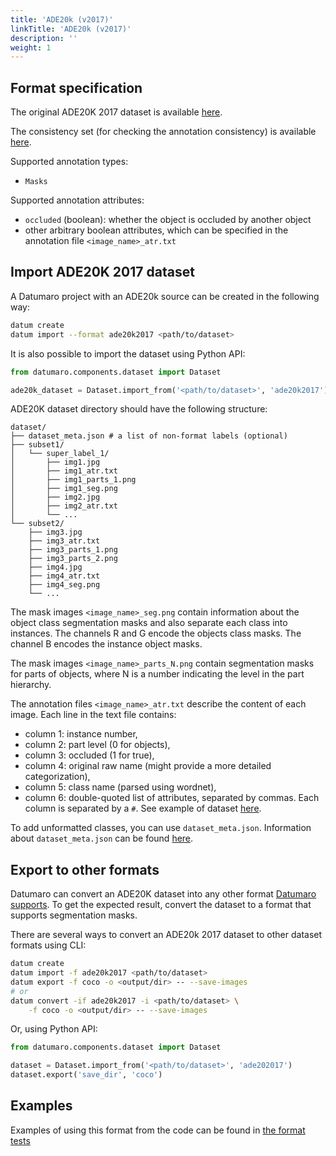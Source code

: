 ```yaml
---
title: 'ADE20k (v2017)'
linkTitle: 'ADE20k (v2017)'
description: ''
weight: 1
---
```


## Format specification

The original ADE20K 2017 dataset is available
[here](https://www.kaggle.com/soumikrakshit/ade20k).

The consistency set (for checking the annotation consistency)
is available [here](https://groups.csail.mit.edu/vision/datasets/ADE20K/ADE20K_2017_05_30_consistency.zip).

Supported annotation types:
- `Masks`

Supported annotation attributes:
- `occluded` (boolean): whether the object is occluded by another object
- other arbitrary boolean attributes, which can be specified
  in the annotation file `<image_name>_atr.txt`

## Import ADE20K 2017 dataset

A Datumaro project with an ADE20k source can be created in the following way:

```bash
datum create
datum import --format ade20k2017 <path/to/dataset>
```

It is also possible to import the dataset using Python API:

```python
from datumaro.components.dataset import Dataset

ade20k_dataset = Dataset.import_from('<path/to/dataset>', 'ade20k2017')
```

ADE20K dataset directory should have the following structure:

<!--lint disable fenced-code-flag-->
```
dataset/
├── dataset_meta.json # a list of non-format labels (optional)
├── subset1/
│   └── super_label_1/
│       ├── img1.jpg
│       ├── img1_atr.txt
│       ├── img1_parts_1.png
│       ├── img1_seg.png
│       ├── img2.jpg
│       ├── img2_atr.txt
│       └── ...
└── subset2/
    ├── img3.jpg
    ├── img3_atr.txt
    ├── img3_parts_1.png
    ├── img3_parts_2.png
    ├── img4.jpg
    ├── img4_atr.txt
    ├── img4_seg.png
    └── ...
```

The mask images `<image_name>_seg.png` contain information about the object
class segmentation masks and also separate each class into instances.
The channels R and G encode the objects class masks.
The channel B encodes the instance object masks.

The mask images `<image_name>_parts_N.png` contain segmentation masks for parts
of objects, where N is a number indicating the level in the part hierarchy.

The annotation files `<image_name>_atr.txt` describe the content of each
image. Each line in the text file contains:
- column 1: instance number,
- column 2: part level (0 for objects),
- column 3: occluded (1 for true),
- column 4: original raw name (might provide a more detailed categorization),
- column 5: class name (parsed using wordnet),
- column 6: double-quoted list of attributes, separated by commas.
Each column is separated by a `#`. See example of dataset
[here](https://github.com/openvinotoolkit/datumaro/tree/develop/tests/assets/ade20k2017_dataset).

To add unformatted classes, you can use `dataset_meta.json`.
Information about `dataset_meta.json` can be found [here](/docs/user_manual/supported_formats/#dataset-meta-file).

## Export to other formats

Datumaro can convert an ADE20K dataset into any other format [Datumaro supports](/docs/user-manual/supported_formats/).
To get the expected result, convert the dataset to a format
that supports segmentation masks.

There are several ways to convert an ADE20k 2017 dataset to other dataset
formats using CLI:

```bash
datum create
datum import -f ade20k2017 <path/to/dataset>
datum export -f coco -o <output/dir> -- --save-images
# or
datum convert -if ade20k2017 -i <path/to/dataset> \
    -f coco -o <output/dir> -- --save-images
```

Or, using Python API:

```python
from datumaro.components.dataset import Dataset

dataset = Dataset.import_from('<path/to/dataset>', 'ade202017')
dataset.export('save_dir', 'coco')
```

## Examples

Examples of using this format from the code can be found in
[the format tests](https://github.com/openvinotoolkit/datumaro/blob/develop/tests/test_ade20k2017_format.py)
